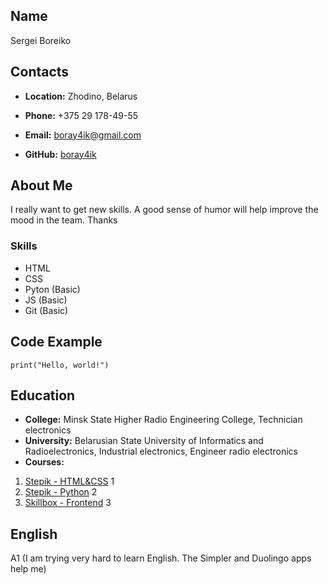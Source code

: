 ## **Name**
Sergei Boreiko
## **Contacts**
* **Location:** Zhodino, Belarus

* **Phone:** +375 29 178-49-55

* **Email:** boray4ik@gmail.com

* **GitHub:** [boray4ik](https://github.com/boray4ik)

## **About Me**
I really want to get new skills. A good sense of humor will help improve the mood in the team. Thanks
### **Skills**
* HTML
* CSS
* Pyton (Basic)
* JS (Basic)
* Git (Basic)
## **Code Example**
`print("Hello, world!")`
## **Education**
* **College:** Minsk State Higher Radio Engineering College, Technician electronics
* **University:** Belarusian State University of Informatics and Radioelectronics, Industrial electronics, Engineer radio electronics
* **Courses:**
 1. [Stepik - HTML&CSS](https://stepik.org/course/38218/syllabus?auth=login) 1
 2. [Stepik - Python](https://stepik.org/course/67/syllabus) 2
 3. [Skillbox - Frontend](https://skillbox.ru/course/frontend-pro-expert/) 3
## **English**
A1 (I am trying very hard to learn English. The Simpler and Duolingo apps help me)
